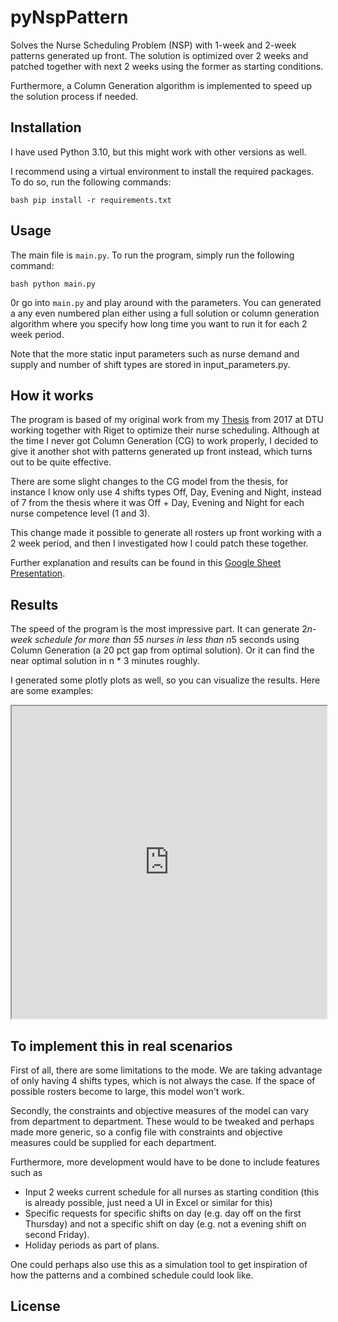 # pyNspPattern

Solves the Nurse Scheduling Problem (NSP) with 1-week and 2-week patterns generated up front. The solution is optimized over 2 weeks and patched together with next 2 weeks using the former as starting conditions.

Furthermore, a Column Generation algorithm is implemented
to speed up the solution process if needed.

## Installation
I have used Python 3.10, but this might work with other versions as well.

I recommend using a virtual environment to install the required packages. To do so, run the following commands:

```bash pip install -r requirements.txt```

## Usage
The main file is `main.py`. To run the program, simply run the following command:

```bash python main.py```

0r go into `main.py` and play around with the parameters. You can generated a any even numbered plan either using a full 
solution or column generation algorithm where you specify how long time you want to run it for each 2 week period.

Note that the more static input parameters such as nurse demand and supply and number of shift types are stored in input_parameters.py.

## How it works
The program is based of my original work from my [Thesis](https://www.dropbox.com/s/p2memkka1tygggx/Main%20Thesis%20File.pdf?dl=0) from 2017 at DTU working together with Riget to optimize their nurse scheduling.
Although at the time I never got Column Generation (CG) to work properly, I decided to give it another shot with patterns generated up front instead, which turns out to be quite effective.

There are some slight changes to the CG model from the thesis, for instance I know only use 4 shifts types Off, Day, Evening and Night, instead of 7 from the thesis where it was Off + Day, Evening and Night for each nurse competence level (1 and 3).

This change made it possible to generate all rosters up front working with a 2 week period, and then I investigated how I could patch these together.

Further explanation and results can be found in this [Google Sheet Presentation](https://docs.google.com/presentation/d/1Sd_SwZE5Q46sYWflUblwJZJwTlvCniZiViLc7QHK9A8/edit?usp=sharing).

## Results
The speed of the program is the most impressive part. It can generate 2*n-week schedule for more than 55 nurses in less than n*5 seconds using Column Generation (a 20 pct gap from optimal solution).
Or it can find the near optimal solution in n * 3 minutes roughly.

I generated some plotly plots as well, so you can visualize the results. Here are some examples:

<iframe src="https://gist.github.com/ec0di/ca8a0435a1667fd4fbeb9a93c9796d42" width="100%" height="500px"></iframe>

<script src="https://gist.github.com/ec0di/ca8a0435a1667fd4fbeb9a93c9796d42.js"></script>

## To implement this in real scenarios
First of all, there are some limitations to the mode. We are taking advantage of only having 4 shifts types, which is not always the case. If the space of possible rosters become to large, this model won't work.

Secondly, the constraints and objective measures of the model can vary from department to department. These would to be tweaked and perhaps made more generic, so a config file with constraints and objective measures could be supplied for each department.

Furthermore, more development would have to be done to include features such as
* Input 2 weeks current schedule for all nurses as starting condition (this is already possible, just need a UI in Excel or similar for this)
* Specific requests for specific shifts on day (e.g. day off on the first Thursday) and not a specific shift on day (e.g. not a evening shift on second Friday).
* Holiday periods as part of plans.

One could perhaps also use this as a simulation tool to get inspiration of how the patterns and a combined schedule could look like.

## License